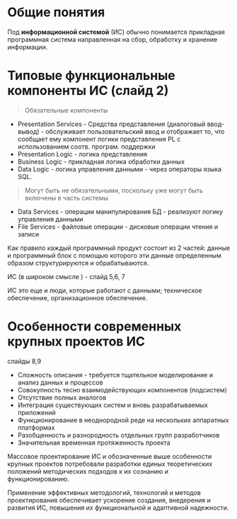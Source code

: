 # Общие понятия

Под **информационной системой** (ИС) обычно понимается прикладная программная система направленная на сбор, обработку и хранение информации. 

# Типовые функциональные компоненты ИС (слайд 2)

> Обязательные компоненты
* Presentation Services - Средства представления (диалоговый ввод-вывод) - обслуживает пользовательский ввод и отображает то, что сообщает ему компонент логики представления PL с использованием соотв. програм. поддержки
* Presentation Logic - логика представления 
* Business Logic - прикладная логика обработки данных
* Data Logic - логика управления данными - через операторы языка SQL.

> Могут быть не обязательными, поскольку уже могут быть включены в часть системы 
* Data Services - операции манипулирования БД - реализуют логику управления данными
* File Services - файловые операции - дисковые операции чтения и записи

Как правило каждый программный продукт состоит из 2 частей: данные и программный блок с помощью которого эти данные определенным образом структурируются и обрабатываются. 

ИС (в широком смысле ) - слайд 5,6, 7

ИС это еще и люди, которые работают с данными; техническое обеспечение, организационное обеспечение. 

# Особенности современных крупных проектов ИС 
слайды 8,9
* Сложность описания - требуется тщательное моделирование и анализ данных и процессов
* Совокупность тесно взаимодействующих компонентов (подсистем) 
* Отсутствие полных аналогов 
* Интеграция существующих систем и вновь разрабатываемых приложений
* Функционирование в неоднородной реде на нескольких аппаратных платформах
* Разобщенность и разнородность отдельных групп разработчиков
* Значительная временная протяженность проекта 

Массовое проектирование ИС и обозначенные выше особенности крупных проектов потребовали разработки единых теоретических положений методических подходов к их сознанию и функционированию. 

Применение эффективных методологий, технологий и методов проектирования обеспечивает ускорение создания, внедерения и развития ИС, повышения их функциональной и адаптивной надежности. 

